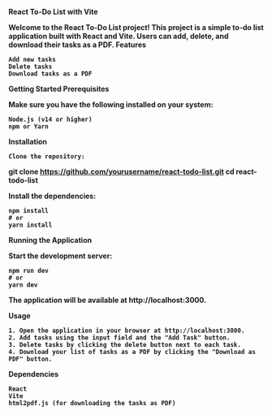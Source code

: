 <b>React To-Do List with Vite<b>

Welcome to the React To-Do List project! This project is a simple to-do list application built with React and Vite. Users can add, delete, and download their tasks as a PDF.
Features

    Add new tasks
    Delete tasks
    Download tasks as a PDF

Getting Started
Prerequisites

Make sure you have the following installed on your system:

    Node.js (v14 or higher)
    npm or Yarn

Installation

    Clone the repository:

git clone https://github.com/yourusername/react-todo-list.git
cd react-todo-list

Install the dependencies:

    npm install
    # or
    yarn install

Running the Application

Start the development server:

    npm run dev
    # or
    yarn dev

The application will be available at http://localhost:3000.

Usage

    1. Open the application in your browser at http://localhost:3000.
    2. Add tasks using the input field and the "Add Task" button.
    3. Delete tasks by clicking the delete button next to each task.
    4. Download your list of tasks as a PDF by clicking the "Download as PDF" button.

Dependencies

    React
    Vite
    html2pdf.js (for downloading the tasks as PDF)
